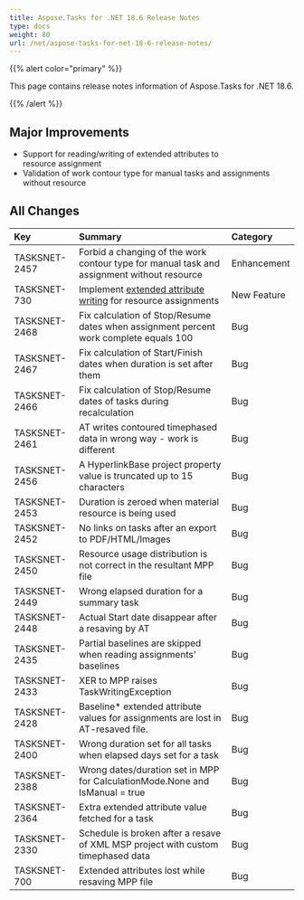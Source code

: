```yaml
---
title: Aspose.Tasks for .NET 18.6 Release Notes
type: docs
weight: 80
url: /net/aspose-tasks-for-net-18-6-release-notes/
---
```


{{% alert color="primary" %}} 

This page contains release notes information of Aspose.Tasks for .NET 18.6.

{{% /alert %}} 
## **Major Improvements**
- Support for reading/writing of extended attributes to resource assignment
- Validation of work contour type for manual tasks and assignments without resource
## **All Changes**

|**Key**|**Summary**|**Category**|
| :- | :- | :- |
|TASKSNET-2457|Forbid a changing of the work contour type for manual task and assignment without resource|Enhancement|
|TASKSNET-730|Implement [extended attribute writing](/tasks/net/adding-extended-attributes-to-resource-assignments/) for resource assignments|New Feature|
|TASKSNET-2468|Fix calculation of Stop/Resume dates when assignment percent work complete equals 100|Bug|
|TASKSNET-2467|Fix calculation of Start/Finish dates when duration is set after them|Bug|
|TASKSNET-2466|Fix calculation of Stop/Resume dates of tasks during recalculation|Bug|
|TASKSNET-2461|AT writes contoured timephased data in wrong way - work is different|Bug|
|TASKSNET-2456|A HyperlinkBase project property value is truncated up to 15 characters|Bug|
|TASKSNET-2453|Duration is zeroed when material resource is being used|Bug|
|TASKSNET-2452|No links on tasks after an export to PDF/HTML/Images|Bug|
|TASKSNET-2450|Resource usage distribution is not correct in the resultant MPP file|Bug|
|TASKSNET-2449|Wrong elapsed duration for a summary task|Bug|
|TASKSNET-2448|Actual Start date disappear after a resaving by AT|Bug|
|TASKSNET-2435|Partial baselines are skipped when reading assignments' baselines|Bug|
|TASKSNET-2433|XER to MPP raises TaskWritingException|Bug|
|TASKSNET-2428|Baseline* extended attribute values for assignments are lost in AT-resaved file.|Bug|
|TASKSNET-2400|Wrong duration set for all tasks when elapsed days set for a task|Bug|
|TASKSNET-2388|Wrong dates/duration set in MPP for CalculationMode.None and IsManual = true|Bug|
|TASKSNET-2364|Extra extended attribute value fetched for a task|Bug|
|TASKSNET-2330|Schedule is broken after a resave of XML MSP project with custom timephased data|Bug|
|TASKSNET-700|Extended attributes lost while resaving MPP file|Bug|

